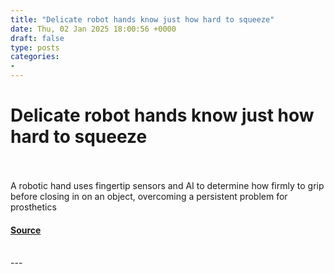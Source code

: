 ```yaml
---
title: "Delicate robot hands know just how hard to squeeze"
date: Thu, 02 Jan 2025 18:00:56 +0000
draft: false
type: posts
categories: 
- 
---
```

# Delicate robot hands know just how hard to squeeze

<br/>

<br/>
A robotic hand uses fingertip sensors and AI to determine how firmly to grip before closing in on an object, overcoming a persistent problem for prosthetics

#### [Source](https://www.newscientist.com/article/2458259-delicate-robot-hands-know-just-how-hard-to-squeeze/?utm_campaign=RSS%7CNSNS&utm_source=NSNS&utm_medium=RSS&utm_content=technology)

<br/>
---
